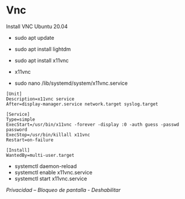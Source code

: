 # Vnc
Install VNC Ubuntu 20.04


* sudo apt update

* sudo apt install lightdm

* sudo apt install x11vnc

* x11vnc


* sudo nano /lib/systemd/system/x11vnc.service
```
[Unit]
Description=x11vnc service
After=display-manager.service network.target syslog.target

[Service]
Type=simple
ExecStart=/usr/bin/x11vnc -forever -display :0 -auth guess -passwd password
ExecStop=/usr/bin/killall x11vnc
Restart=on-failure

[Install]
WantedBy=multi-user.target
```

* systemctl daemon-reload
* systemctl enable x11vnc.service
* systemctl start x11vnc.service


_Privacidad – Bloqueo de pantalla - Deshabilitar_
